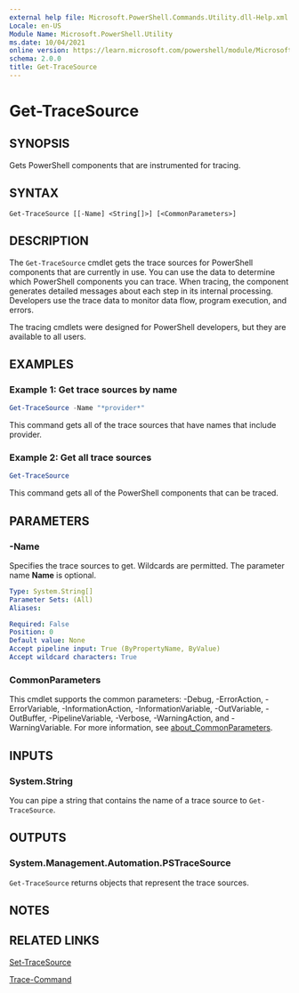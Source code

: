 ```yaml
---
external help file: Microsoft.PowerShell.Commands.Utility.dll-Help.xml
Locale: en-US
Module Name: Microsoft.PowerShell.Utility
ms.date: 10/04/2021
online version: https://learn.microsoft.com/powershell/module/Microsoft.PowerShell.Utility/get-tracesource?view=powershell-7&WT.mc_id=ps-gethelp
schema: 2.0.0
title: Get-TraceSource
---
```

# Get-TraceSource

## SYNOPSIS
Gets PowerShell components that are instrumented for tracing.

## SYNTAX

```
Get-TraceSource [[-Name] <String[]>] [<CommonParameters>]
```

## DESCRIPTION

The `Get-TraceSource` cmdlet gets the trace sources for PowerShell components that are currently in
use. You can use the data to determine which PowerShell components you can trace. When tracing, the
component generates detailed messages about each step in its internal processing. Developers use the
trace data to monitor data flow, program execution, and errors.

The tracing cmdlets were designed for PowerShell developers, but they are available to all users.

## EXAMPLES

### Example 1: Get trace sources by name

```powershell
Get-TraceSource -Name "*provider*"
```

This command gets all of the trace sources that have names that include provider.

### Example 2: Get all trace sources

```powershell
Get-TraceSource
```

This command gets all of the PowerShell components that can be traced.

## PARAMETERS

### -Name

Specifies the trace sources to get. Wildcards are permitted. The parameter name **Name** is
optional.

```yaml
Type: System.String[]
Parameter Sets: (All)
Aliases:

Required: False
Position: 0
Default value: None
Accept pipeline input: True (ByPropertyName, ByValue)
Accept wildcard characters: True
```

### CommonParameters

This cmdlet supports the common parameters: -Debug, -ErrorAction, -ErrorVariable,
-InformationAction, -InformationVariable, -OutVariable, -OutBuffer, -PipelineVariable, -Verbose,
-WarningAction, and -WarningVariable. For more information, see [about_CommonParameters](https://go.microsoft.com/fwlink/?LinkID=113216).

## INPUTS

### System.String

You can pipe a string that contains the name of a trace source to `Get-TraceSource`.

## OUTPUTS

### System.Management.Automation.PSTraceSource

`Get-TraceSource` returns objects that represent the trace sources.

## NOTES

## RELATED LINKS

[Set-TraceSource](Set-TraceSource.md)

[Trace-Command](Trace-Command.md)

